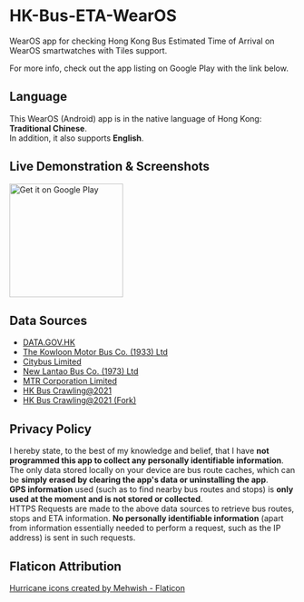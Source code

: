 # HK-Bus-ETA-WearOS
WearOS app for checking Hong Kong Bus Estimated Time of Arrival on WearOS smartwatches with Tiles support.

For more info, check out the app listing on Google Play with the link below.

## Language
This WearOS (Android) app is in the native language of Hong Kong: **Traditional Chinese**.<br>
In addition, it also supports **English**.

## Live Demonstration & Screenshots
<a href='https://play.google.com/store/apps/details?id=com.loohp.hkbuseta&utm_source=GitHub-Repo&pcampaignid=pcampaignidMKT-Other-global-all-co-prtnr-py-PartBadge-Mar2515-1'><img alt='Get it on Google Play' src='https://play.google.com/intl/en_us/badges/static/images/badges/en_badge_web_generic.png' width="200"/></a>

## Data Sources
- [DATA.GOV.HK](https://data.gov.hk)
- [The Kowloon Motor Bus Co. (1933) Ltd](https://www.kmb.hk)
- [Citybus Limited](https://www.citybus.com.hk)
- [New Lantao Bus Co. (1973) Ltd](https://www.nlb.com.hk/)
- [MTR Corporation Limited](https://www.mtr.com.hk/)
- [HK Bus Crawling@2021](https://github.com/hkbus/hk-bus-crawling)
- [HK Bus Crawling@2021 (Fork)](https://github.com/LOOHP/hk-bus-crawling)

## Privacy Policy
I hereby state, to the best of my knowledge and belief, that I have **not programmed this app to collect any personally identifiable information**.<br>
The only data stored locally on your device are bus route caches, which can be **simply erased by clearing the app's data or uninstalling the app**.<br>
**GPS information** used (such as to find nearby bus routes and stops) is **only used at the moment and is not stored or collected**.<br>
HTTPS Requests are made to the above data sources to retrieve bus routes, stops and ETA information. **No personally identifiable information** (apart from information essentially needed to perform a request, such as the IP address) is sent in such requests.

## Flaticon Attribution
<a href="https://www.flaticon.com/free-icons/hurricane" title="hurricane icons">Hurricane icons created by Mehwish - Flaticon</a>
